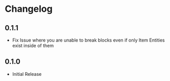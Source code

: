 # Changelog

## 0.1.1
* Fix Issue where you are unable to break blocks even if only Item Entities exist inside of them

## 0.1.0
* Initial Release
